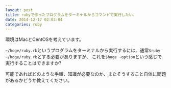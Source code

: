 ```yaml
---
layout: post
title: rubyで作ったプログラムをターミナルからコマンドで実行したい。
date: 2014-12-17 02:03:04
categories: ruby
---
```

<!-- {% raw %} -->
<p>環境はMacとCentOSを考えています。</p>

<p><code>~/hoge/ruby.rb</code>というプログラムをターミナルから実行するには、通常<code>$ruby ~/hoge/ruby.rb</code>とする必要がありますが、
これを<code>$hoge -option</code>という感じで実行することはできますか?</p>

<p>可能であればどのような手順、知識が必要なのか、またそうすること自体に問題があるかどうか教えてください。</p>
<!-- {% endraw %} -->
